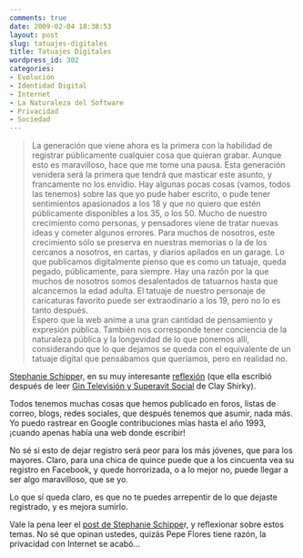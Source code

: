 ```yaml
---
comments: true
date: 2009-02-04 18:38:53
layout: post
slug: tatuajes-digitales
title: Tatuajes Digitales
wordpress_id: 302
categories:
- Evolución
- Identidad Digital
- Internet
- La Naturaleza del Software
- Privacidad
- Sociedad
---
```


> La generación que viene ahora es la primera con la habilidad de registrar públicamente cualquier cosa que quieran grabar. Aunque esto es maravilloso,  hace que me tome una pausa. Esta generación venidera será la primera que tendrá que masticar este asunto, y francamente no los envidio. Hay algunas pocas cosas (vamos, todos las tenemos) sobre las que yo pude haber escrito, o pude tener sentimientos apasionados a los 18 y que no quiero que estén públicamente disponibles a los 35, o los 50. Mucho de nuestro crecimiento como personas, y pensadores viene de tratar nuevas ideas y cometer algunos errores. Para muchos de nosotros, este crecimiento sólo se preserva en nuestras memorias o la de los cercanos a nosotros, en cartas, y diarios apilados en un garage. Lo que publicamos digitalmente pienso que es como un tatuaje, queda pegado, públicamente, para siempre. Hay una razón por la que muchos de nosotros somos desalentados de tatuarnos hasta que alcancemos la edad adulta. El tatuaje de nuestro personaje de caricaturas favorito puede ser extraodinario a los 19, pero no lo es tanto después.  
Espero que la web anime a una gran cantidad de pensamiento y expresión pública. También nos corresponde tener conciencia de la naturaleza pública y la longevidad de lo que ponemos allí, considerando que lo que dejamos se queda con el equivalente de un tatuaje digital que pensábamos que queríamos, pero en realidad no.

>   


[Stephanie Schippe](http://www.stephanieschipper.com/)r, en su muy interesante [reflexión](http://www.technologyfortherestof.us/2008/12/cognitive-surplus-and-digital-tatoos.html) (que ella escribió después de leer [Gin Televisión y Superavit Social](http://www.lnds.net/2008/05/gin_television_y_superavit_social.html) de Clay Shirky).

Todos tenemos muchas cosas que hemos publicado en foros, listas de correo, blogs, redes sociales, que después tenemos que asumir, nada más. Yo puedo rastrear en Google contribuciones mías hasta el año 1993, ¡cuando apenas había una web donde escribir!

No sé si esto de dejar registro será peor para los más jóvenes, que para los mayores. Claro, para una chica de quince puede que a los cincuenta vea su registro en Facebook, y quede horrorizada, o a lo mejor no, puede llegar a ser algo maravilloso, que se yo.

Lo que sí queda claro, es que no te puedes arrepentir de lo que dejaste registrado, y es mejora sumirlo.

  


Vale la pena leer el [post de Stephanie Schippe](http://www.technologyfortherestof.us/2008/12/cognitive-surplus-and-digital-tatoos.html)r, y reflexionar sobre estos temas. No sé que opinan ustedes, quizás Pepe Flores tiene razón, la privacidad con Internet se acabó...



